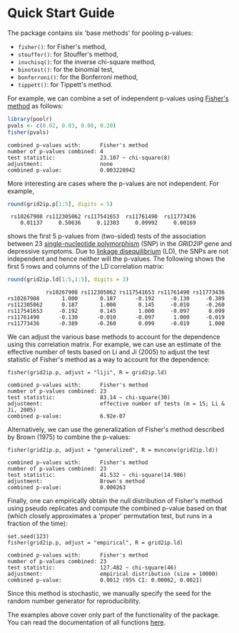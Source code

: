 # Quick Start Guide

The package contains six 'base methods' for pooling p-values:

* `fisher()`: for Fisher's method,
* `stouffer()`: for Stouffer's method,
* `invchisq()`: for the inverse chi-square method,
* `binotest()`: for the binomial test,
* `bonferroni()`: for the Bonferroni method,
* `tippett()`: for Tippett's method.

For example, we can combine a set of independent p-values using [Fisher's method](https://en.wikipedia.org/wiki/Fisher's_method) as follows:

```r
library(poolr)
pvals <- c(0.02, 0.03, 0.08, 0.20)
fisher(pvals)
```
```
combined p-values with:      Fisher's method
number of p-values combined: 4
test statistic:              23.107 ~ chi-square(8)
adjustment:                  none
combined p-value:            0.003228942
```

More interesting are cases where the p-values are not independent. For example,

```r
round(grid2ip.p[1:5], digits = 5)
```
```
 rs10267908 rs112305062 rs117541653  rs11761490  rs11773436
    0.01137     0.50636     0.12303     0.09992     0.00169
```

shows the first 5 p-values from (two-sided) tests of the association between 23 [single-nucleotide polymorphism](https://en.wikipedia.org/wiki/Single-nucleotide_polymorphism) (SNP) in the *GRID2IP* gene and depressive symptoms. Due to [linkage disequilibrium](https://en.wikipedia.org/wiki/Linkage_disequilibrium) (LD), the SNPs are not independent and hence neither will the p-values. The following shows the first 5 rows and columns of the LD correlation matrix:

```r
round(grid2ip.ld[1:5,1:5], digits = 3)
```
```
            rs10267908 rs112305062 rs117541653 rs11761490 rs11773436
rs10267908       1.000       0.187      -0.192     -0.130     -0.389
rs112305062      0.187       1.000       0.145     -0.010     -0.260
rs117541653     -0.192       0.145       1.000     -0.097      0.099
rs11761490      -0.130      -0.010      -0.097      1.000     -0.019
rs11773436      -0.389      -0.260       0.099     -0.019      1.000
```

We can adjust the various base methods to account for the dependence using this correlation matrix. For example, we can use an estimate of the effective number of tests based on Li and Ji (2005) to adjust the test statistic of Fisher's method as a way to account for the dependence:

```{r}
fisher(grid2ip.p, adjust = "liji", R = grid2ip.ld)
```
```
combined p-values with:      Fisher's method
number of p-values combined: 23
test statistic:              83.14 ~ chi-square(30)
adjustment:                  effective number of tests (m = 15; Li & Ji, 2005)
combined p-value:            6.92e-07
```

Alternatively, we can use the generalization of Fisher's method described by Brown (1975) to combine the p-values:

```{r}
fisher(grid2ip.p, adjust = "generalized", R = mvnconv(grid2ip.ld))
```
```
combined p-values with:      Fisher's method
number of p-values combined: 23
test statistic:              41.532 ~ chi-square(14.986)
adjustment:                  Brown's method
combined p-value:            0.000263
```

Finally, one can empirically obtain the null distribution of Fisher's method using pseudo replicates and compute the combined p-value based on that (which closely approximates a 'proper' permutation test, but runs in a fraction of the time):

```{r}
set.seed(123)
fisher(grid2ip.p, adjust = "empirical", R = grid2ip.ld)
```
```
combined p-values with:      Fisher's method
number of p-values combined: 23
test statistic:              127.482 ~ chi-square(46)
adjustment:                  empirical distribution (size = 10000)
combined p-value:            0.0012 (95% CI: 0.00062, 0.0021)
```

Since this method is stochastic, we manually specify the seed for the random number generator for reproducibility.

The examples above cover only part of the functionality of the package. You can read the documentation of all functions [here](https://ozancinar.github.io/poolr/reference/index.html).
